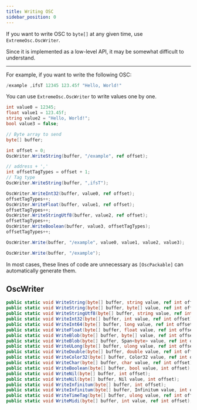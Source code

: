 ```yaml
---
title: Writing OSC
sidebar_position: 0
---
```


If you want to write OSC to `byte[]` at any given time, use `ExtremeOsc.OscWriter`.

Since it is implemented as a low-level API, it may be somewhat difficult to understand.

---

For example, if you want to write the following OSC:

```csharp title="OSC"
/example ,ifsT 12345 123.45f "Hello, World!"
```

You can use `ExtremeOsc.OscWriter` to write values one by one.

```csharp title="Writing values one by one"
int value0 = 12345;
float value1 = 123.45f;
string value2 = "Hello, World!";
bool value3 = false;

// Byte array to send
byte[] buffer;

int offset = 0;
OscWriter.WriteString(buffer, "/example", ref offset);

// address + ','
int offsetTagTypes = offset + 1;
// Tag type
OscWriter.WriteString(buffer, ",ifsT");

OscWriter.WriteInt32(buffer, value0, ref offset);
offsetTagTypes++;
OscWriter.WriteFloat(buffer, value1, ref offset);
offsetTagTypes++;
OscWriter.WriteStringUtf8(buffer, value2, ref offset);
offsetTagTypes++;
OscWriter.WriteBoolean(buffer, value3, offsetTagTypes);
offsetTagTypes++;
```

```csharp title="Writing as variable-length arguments"
OscWriter.Write(buffer, "/example", value0, value1, value2, value3);
```

```csharp title="No arguments"
OscWriter.Write(buffer, "/example");
```

In most cases, these lines of code are unnecessary as `[OscPackable]` can automatically generate them.

## OscWriter

```csharp
public static void WriteString(byte[] buffer, string value, ref int offset);
public static void WriteString(byte[] buffer, byte[] value, ref int offset);
public static void WriteStringUtf8(byte[] buffer, string value, ref int offset);
public static void WriteInt32(byte[] buffer, int value, ref int offset);
public static void WriteInt64(byte[] buffer, long value, ref int offset);
public static void WriteFloat(byte[] buffer, float value, ref int offset);
public static void WriteBlob(byte[] buffer, byte[] value, ref int offset);
public static void WriteBlob(byte[] buffer, Span<byte> value, ref int offset);
public static void WriteULong(byte[] buffer, ulong value, ref int offset);
public static void WriteDouble(byte[] buffer, double value, ref int offset);
public static void WriteColor32(byte[] buffer, Color32 value, ref int offset);
public static void WriteChar(byte[] buffer, char value, ref int offset);
public static void WriteBoolean(byte[] buffer, bool value, int offset);
public static void WriteNil(byte[] buffer, int offset);
public static void WriteNil(byte[] buffer, Nil value, int offset);
public static void WriteInfinitum(byte[] buffer, int offset);
public static void WriteInfinitum(byte[] buffer, Infinitum value, int offset);
public static void WriteTimeTag(byte[] buffer, ulong value, ref int offset);
public static void WriteMidi(byte[] buffer, int value, ref int offset);
```